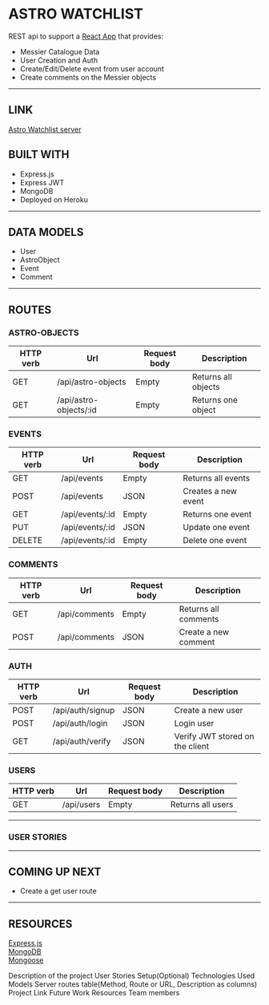 # ASTRO WATCHLIST

REST api to support a [React App](https://github.com/claravilla/astro-client) that provides:

- Messier Catalogue Data
- User Creation and Auth
- Create/Edit/Delete event from user account
- Create comments on the Messier objects

---

## LINK

[Astro Watchlist server](https://astro-watch-list.herokuapp.com/api)

## BUILT WITH

- Express.js
- Express JWT
- MongoDB
- Deployed on Heroku

---

## DATA MODELS

- User
- AstroObject
- Event
- Comment

---

## ROUTES

### ASTRO-OBJECTS

| HTTP verb | Url                    | Request body | Description         |
| --------- | ---------------------- | ------------ | ------------------- |
| GET       | /api/astro-objects     | Empty        | Returns all objects |
| GET       | /api/astro-objects/:id | Empty        | Returns one object  |

### EVENTS

| HTTP verb | Url             | Request body | Description         |
| --------- | --------------- | ------------ | ------------------- |
| GET       | /api/events     | Empty        | Returns all events  |
| POST      | /api/events     | JSON         | Creates a new event |
| GET       | /api/events/:id | Empty        | Returns one event   |
| PUT       | /api/events/:id | JSON         | Update one event    |
| DELETE    | /api/events/:id | Empty        | Delete one event    |

### COMMENTS

| HTTP verb | Url           | Request body | Description          |
| --------- | ------------- | ------------ | -------------------- |
| GET       | /api/comments | Empty        | Returns all comments |
| POST      | /api/comments | JSON         | Create a new comment |

### AUTH

| HTTP verb | Url              | Request body | Description                     |
| --------- | ---------------- | ------------ | ------------------------------- |
| POST      | /api/auth/signup | JSON         | Create a new user               |
| POST      | /api/auth/login  | JSON         | Login user                      |
| GET       | /api/auth/verify | JSON         | Verify JWT stored on the client |

### USERS

| HTTP verb | Url        | Request body | Description       |
| --------- | ---------- | ------------ | ----------------- |
| GET       | /api/users | Empty        | Returns all users |

---

### USER STORIES

---

## COMING UP NEXT

- Create a get user route

---

## RESOURCES

[Express.js](https://expressjs.com/)  
[MongoDB](https://www.mongodb.com/atlas/database)  
[Mongoose](https://mongoosejs.com/)

Description of the project
User Stories
Setup(Optional)
Technologies Used
Models
Server routes table(Method, Route or URL, Description as columns)
Project Link
Future Work
Resources
Team members
